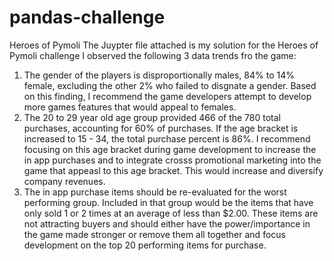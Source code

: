 # pandas-challenge
Heroes of Pymoli
The Juypter file attached is my solution for the Heroes of Pymoli challenge
I observed the following 3 data trends fro the game:
1. The gender of the players is disproportionally males, 84% to 14% female, excluding the other 2% who failed to disgnate a gender. Based on this finding, I 
 recommend the game developers attempt to develop more games features that would appeal to females.
2. The 20 to 29 year old age group provided 466 of the 780 total purchases, accounting for 60% of purchases. If the age bracket is increased to 15 - 34, the total purchase percent is 86%. I recommend focusing on this age bracket during game development to increase the in app purchases and to integrate crosss promotional marketing into the game that appeasl to this age bracket. This would increase and diversify company revenues. 
3. The in app purchase items should be re-evaluated for the worst performing group. Included in that group would be the items that have only sold 1 or 2 times at an average
of less than $2.00. These items are not attracting buyers and should either have the power/importance in the game made stronger or remove them all together and focus development
on the top 20 performing items for purchase.
